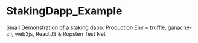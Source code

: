 # StakingDapp_Example
Small Demonstration of a staking dapp. Production Env = truffle, ganache-cli, web3js, ReactJS &amp; Ropsten Test Net
